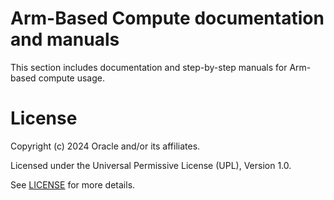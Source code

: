 
# Arm-Based Compute documentation and manuals

This section includes documentation and step-by-step manuals for Arm-based compute usage.

# License

Copyright (c) 2024 Oracle and/or its affiliates.

Licensed under the Universal Permissive License (UPL), Version 1.0.

See [LICENSE](https://github.com/oracle-devrel/technology-engineering/blob/main/LICENSE) for more details.
